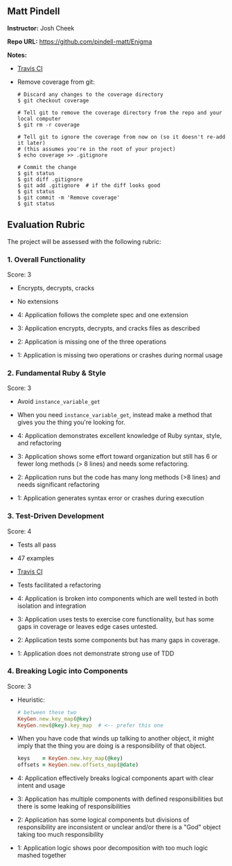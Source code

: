 ## Matt Pindell

**Instructor:** Josh Cheek

**Repo URL:** https://github.com/pindell-matt/Enigma

**Notes:**

* [Travis CI](https://travis-ci.org/pindell-matt/Enigma)
* Remove coverage from git:

  ```
  # Discard any changes to the coverage directory
  $ git checkout coverage

  # Tell git to remove the coverage directory from the repo and your local computer
  $ git rm -r coverage

  # Tell git to ignore the coverage from now on (so it doesn't re-add it later)
  # (this assumes you're in the root of your project)
  $ echo coverage >> .gitignore

  # Commit the change
  $ git status
  $ git diff .gitignore
  $ git add .gitignore  # if the diff looks good
  $ git status
  $ git commit -m 'Remove coverage'
  $ git status
  ```


## Evaluation Rubric

The project will be assessed with the following rubric:

### 1. Overall Functionality

Score: 3

* Encrypts, decrypts, cracks
* No extensions

* 4: Application follows the complete spec and one extension
* 3: Application encrypts, decrypts, and cracks files as described
* 2: Application is missing one of the three operations
* 1: Application is missing two operations or crashes during normal usage

### 2. Fundamental Ruby & Style

Score: 3

* Avoid `instance_variable_get`
* When you need `instance_variable_get`, instead make a method that gives you the thing you're looking for.

* 4:  Application demonstrates excellent knowledge of Ruby syntax, style, and refactoring
* 3:  Application shows some effort toward organization but still has 6 or fewer long methods (> 8 lines) and needs some refactoring.
* 2:  Application runs but the code has many long methods (>8 lines) and needs significant refactoring
* 1:  Application generates syntax error or crashes during execution

### 3. Test-Driven Development

Score: 4

* Tests all pass
* 47 examples
* [Travis CI](https://travis-ci.org/pindell-matt/Enigma)
* Tests facilitated a refactoring

* 4: Application is broken into components which are well tested in both isolation and integration
* 3: Application uses tests to exercise core functionality, but has some gaps in coverage or leaves edge cases untested.
* 2: Application tests some components but has many gaps in coverage.
* 1: Application does not demonstrate strong use of TDD

### 4. Breaking Logic into Components

Score: 3

* Heuristic:

  ```ruby
  # between these two
  KeyGen.new.key_map(@key)
  KeyGen.new(@key).key_map  # <-- prefer this one
  ```
* When you have code that winds up talking to another object,
  it might imply that the thing you are doing is a responsibility of that object.

  ```ruby
  keys    = KeyGen.new.key_map(@key)
  offsets = KeyGen.new.offsets_map(@date)
  ```

* 4: Application effectively breaks logical components apart with clear intent and usage
* 3: Application has multiple components with defined responsibilities but there is some leaking of responsibilities
* 2: Application has some logical components but divisions of responsibility are inconsistent or unclear and/or there is a "God" object taking too much responsibility
* 1: Application logic shows poor decomposition with too much logic mashed together
